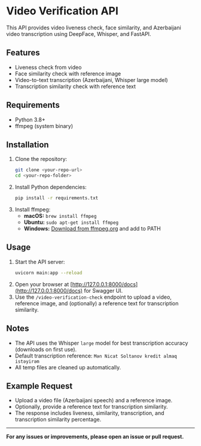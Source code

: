 # Video Verification API

This API provides video liveness check, face similarity, and Azerbaijani video transcription using DeepFace, Whisper, and FastAPI.

## Features
- Liveness check from video
- Face similarity check with reference image
- Video-to-text transcription (Azerbaijani, Whisper large model)
- Transcription similarity check with reference text

## Requirements
- Python 3.8+
- ffmpeg (system binary)

## Installation
1. Clone the repository:
   ```sh
   git clone <your-repo-url>
   cd <your-repo-folder>
   ```
2. Install Python dependencies:
   ```sh
   pip install -r requirements.txt
   ```
3. Install ffmpeg:
   - **macOS:** `brew install ffmpeg`
   - **Ubuntu:** `sudo apt-get install ffmpeg`
   - **Windows:** [Download from ffmpeg.org](https://ffmpeg.org/download.html) and add to PATH

## Usage
1. Start the API server:
   ```sh
   uvicorn main:app --reload
   ```
2. Open your browser at [http://127.0.0.1:8000/docs](http://127.0.0.1:8000/docs) for Swagger UI.
3. Use the `/video-verification-check` endpoint to upload a video, reference image, and (optionally) a reference text for transcription similarity.

## Notes
- The API uses the Whisper `large` model for best transcription accuracy (downloads on first use).
- Default transcription reference: `Mən Nicat Soltanov kredit almaq istəyirəm`
- All temp files are cleaned up automatically.

## Example Request
- Upload a video file (Azerbaijani speech) and a reference image.
- Optionally, provide a reference text for transcription similarity.
- The response includes liveness, similarity, transcription, and transcription similarity percentage.

---

**For any issues or improvements, please open an issue or pull request.** 